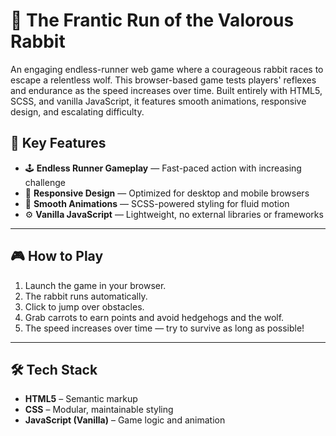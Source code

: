 
# 🐇 The Frantic Run of the Valorous Rabbit

An engaging endless-runner web game where a courageous rabbit races to escape a relentless wolf. This browser-based game tests players' reflexes and endurance as the speed increases over time. Built entirely with HTML5, SCSS, and vanilla JavaScript, it features smooth animations, responsive design, and escalating difficulty.

## 🚀 Key Features

- 🕹️ **Endless Runner Gameplay** — Fast-paced action with increasing challenge
- 📱 **Responsive Design** — Optimized for desktop and mobile browsers
- 🎨 **Smooth Animations** — SCSS-powered styling for fluid motion
- ⚙️ **Vanilla JavaScript** — Lightweight, no external libraries or frameworks

---

## 🎮 How to Play

1. Launch the game in your browser.
2. The rabbit runs automatically.
3. Click to jump over obstacles.
4. Grab carrots to earn points and avoid hedgehogs and the wolf.
5. The speed increases over time — try to survive as long as possible!

---

## 🛠️ Tech Stack

- **HTML5** – Semantic markup
- **CSS** – Modular, maintainable styling
- **JavaScript (Vanilla)** – Game logic and animation





